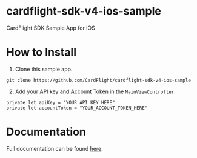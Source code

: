 # cardflight-sdk-v4-ios-sample
CardFlight SDK Sample App for iOS

# How to Install

1. Clone this sample app.
```
git clone https://github.com/CardFlight/cardflight-sdk-v4-ios-sample
```

2. Add your API key and Account Token in the `MainViewController`
```
private let apiKey = "YOUR_API_KEY_HERE"
private let accountToken = "YOUR_ACCOUNT_TOKEN_HERE"
```

# Documentation

Full documentation can be found [here](http://docs.cardflight.com/sdk_documentation/).
